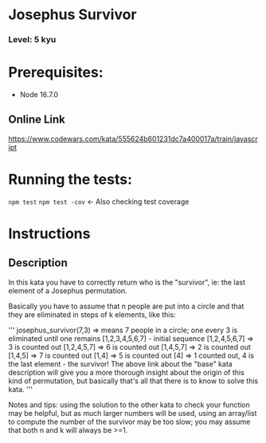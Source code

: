 # **Josephus Survivor**

### **Level:** 5 kyu

# Prerequisites:

- Node 16.7.0

## Online Link

https://www.codewars.com/kata/555624b601231dc7a400017a/train/javascript

# Running the tests:

`npm test`
`npm test -cov` <- Also checking test coverage

# Instructions

## Description

In this kata you have to correctly return who is the "survivor", ie: the last element of a Josephus permutation.

Basically you have to assume that n people are put into a circle and that they are eliminated in steps of k elements, like this:

'''
josephus_survivor(7,3) => means 7 people in a circle;
one every 3 is eliminated until one remains
[1,2,3,4,5,6,7] - initial sequence
[1,2,4,5,6,7] => 3 is counted out
[1,2,4,5,7] => 6 is counted out
[1,4,5,7] => 2 is counted out
[1,4,5] => 7 is counted out
[1,4] => 5 is counted out
[4] => 1 counted out, 4 is the last element - the survivor!
The above link about the "base" kata description will give you a more thorough insight about the origin of this kind of permutation, but basically that's all that there is to know to solve this kata.
'''

Notes and tips: using the solution to the other kata to check your function may be helpful, but as much larger numbers will be used, using an array/list to compute the number of the survivor may be too slow; you may assume that both n and k will always be >=1.

